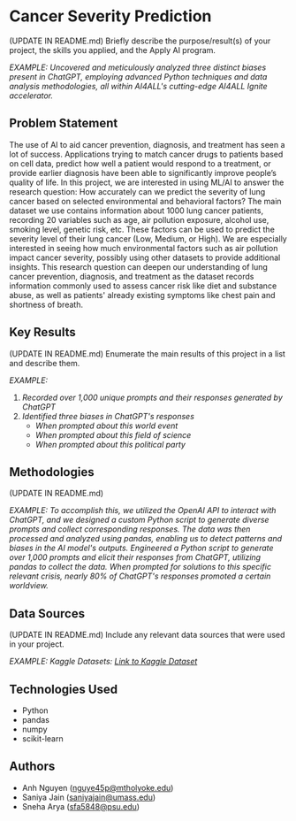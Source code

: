 # Cancer Severity Prediction

(UPDATE IN README.md)
Briefly describe the purpose/result(s) of your project, the skills you applied, and the Apply AI program.

*EXAMPLE:*
*Uncovered and meticulously analyzed three distinct biases present in ChatGPT, employing advanced Python techniques and data analysis methodologies, all within AI4ALL's cutting-edge AI4ALL Ignite accelerator.*


## Problem Statement <!--- do not change this line -->

The use of AI to aid cancer prevention, diagnosis, and treatment has seen a lot of success. Applications trying to match cancer drugs to patients based on cell data, predict how well a patient would respond to a treatment, or provide earlier diagnosis have been able to significantly improve people’s quality of life. In this project, we are interested in using ML/AI to answer the research question: How accurately can we predict the severity of lung cancer based on selected environmental and behavioral factors? The main dataset we use contains information about 1000 lung cancer patients, recording 20 variables such as age, air pollution exposure, alcohol use, smoking level, genetic risk, etc. These factors can be used to predict the severity level of their lung cancer (Low, Medium, or High). We are especially interested in seeing how much environmental factors such as air pollution impact cancer severity, possibly using other datasets to provide additional insights. This research question can deepen our understanding of lung cancer prevention, diagnosis, and treatment as the dataset records information commonly used to assess cancer risk like diet and substance abuse, as well as patients' already existing symptoms like chest pain and shortness of breath.

## Key Results <!--- do not change this line -->

(UPDATE IN README.md)
Enumerate the main results of this project in a list and describe them.

*EXAMPLE:*
1. *Recorded over 1,000 unique prompts and their responses generated by ChatGPT*
2. *Identified three biases in ChatGPT's responses*
   - *When prompted about this world event*
   - *When prompted about this field of science*
   - *When prompted about this political party*


## Methodologies <!--- do not change this line -->

(UPDATE IN README.md)

*EXAMPLE:*
*To accomplish this, we utilized the OpenAI API to interact with ChatGPT, and we designed a custom Python script to generate diverse prompts and collect corresponding responses. The data was then processed and analyzed using pandas, enabling us to detect patterns and biases in the AI model's outputs.*
*Engineered a Python script to generate over 1,000 prompts and elicit their responses from ChatGPT, utilizing pandas to collect the data. When prompted for solutions to this specific relevant crisis, nearly 80% of ChatGPT's responses promoted a certain worldview.*


## Data Sources <!--- do not change this line -->

(UPDATE IN README.md)
Include any relevant data sources that were used in your project.

*EXAMPLE:*
*Kaggle Datasets: [Link to Kaggle Dataset](https://www.kaggle.com/datasets)*

## Technologies Used <!--- do not change this line -->

- Python
- pandas
- numpy
- scikit-learn

## Authors <!--- do not change this line -->

- Anh Nguyen ([nguye45p@mtholyoke.edu](mailto:nguye45p@mtholyoke.edu))
- Saniya Jain ([saniyajain@umass.edu](mailto:saniyajain@umass.edu))
- Sneha Arya ([sfa5848@psu.edu](mailto:sfa5848@psu.edu))
